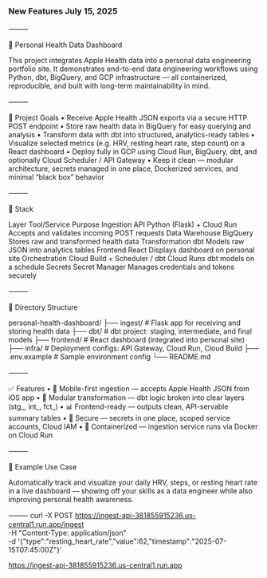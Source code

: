 ### New Features July 15, 2025
⸻

🧠 Personal Health Data Dashboard

This project integrates Apple Health data into a personal data engineering portfolio site. It demonstrates end-to-end data engineering workflows using Python, dbt, BigQuery, and GCP infrastructure — all containerized, reproducible, and built with long-term maintainability in mind.

⸻

🚀 Project Goals
	•	Receive Apple Health JSON exports via a secure HTTP POST endpoint
	•	Store raw health data in BigQuery for easy querying and analysis
	•	Transform data with dbt into structured, analytics-ready tables
	•	Visualize selected metrics (e.g. HRV, resting heart rate, step count) on a React dashboard
	•	Deploy fully in GCP using Cloud Run, BigQuery, dbt, and optionally Cloud Scheduler / API Gateway
	•	Keep it clean — modular architecture, secrets managed in one place, Dockerized services, and minimal “black box” behavior

⸻

🔧 Stack

Layer	Tool/Service	Purpose
Ingestion API	Python (Flask) + Cloud Run	Accepts and validates incoming POST requests
Data Warehouse	BigQuery	Stores raw and transformed health data
Transformation	dbt	Models raw JSON into analytics tables
Frontend	React	Displays dashboard on personal site
Orchestration	Cloud Build + Scheduler / dbt Cloud	Runs dbt models on a schedule
Secrets	Secret Manager	Manages credentials and tokens securely


⸻

📁 Directory Structure

personal-health-dashboard/
├── ingest/             # Flask app for receiving and storing health data
├── dbt/                # dbt project: staging, intermediate, and final models
├── frontend/           # React dashboard (integrated into personal site)
├── infra/              # Deployment configs: API Gateway, Cloud Run, Cloud Build
├── .env.example        # Sample environment config
└── README.md


⸻

✅ Features
	•	📲 Mobile-first ingestion — accepts Apple Health JSON from iOS app
	•	🔄 Modular transformation — dbt logic broken into clear layers (stg_, int_, fct_)
	•	📊 Frontend-ready — outputs clean, API-servable summary tables
	•	🔐 Secure — secrets in one place, scoped service accounts, Cloud IAM
	•	🐳 Containerized — ingestion service runs via Docker on Cloud Run

⸻

📌 Example Use Case

Automatically track and visualize your daily HRV, steps, or resting heart rate in a live dashboard — showing off your skills as a data engineer while also improving personal health awareness.

⸻
curl -X POST https://ingest-api-381855915236.us-central1.run.app/ingest \
  -H "Content-Type: application/json" \
  -d '{"type":"resting_heart_rate","value":62,"timestamp":"2025-07-15T07:45:00Z"}'

 https://ingest-api-381855915236.us-central1.run.app